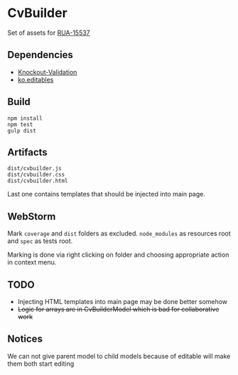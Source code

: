 CvBuilder
=========

Set of assets for [RUA-15537](https://rabota.atlassian.net/browse/RUA-15537)

Dependencies
------------

 * [Knockout-Validation](https://github.com/Knockout-Contrib/Knockout-Validation)
 * [ko.editables](https://github.com/romanych/ko.editables)

Build
-----

	npm install
	npm test
	gulp dist

Artifacts
---------

	dist/cvbuilder.js
	dist/cvbuilder.css
	dist/cvbuilder.html

Last one contains templates that should be injected into main page.

WebStorm
--------

Mark `coverage` and `dist` folders as excluded. `node_modules` as resources root and `spec` as tests root.

Marking is done via right clicking on folder and choosing appropriate action in context menu.

TODO
----

 * Injecting HTML templates into main page may be done better somehow
 * <s>Logic for arrays are in CvBuilderModel which is bad for collaborative work</s>

Notices
-------

We can not give parent model to child models because of editable will make them both start editing
